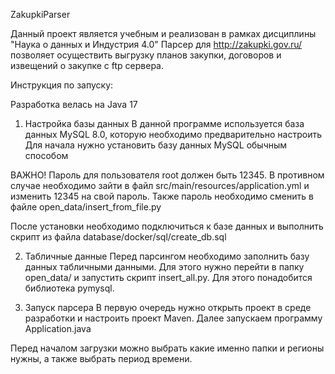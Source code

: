 ZakupkiParser

Данный проект является учебным и реализован в рамках дисциплины "Наука о данных и Индустрия 4.0"
Парсер для http://zakupki.gov.ru/ позволяет осуществить выгрузку планов закупки, договоров и извещений о закупке с ftp сервера.

Инструкция по запуску:

Разработка велась на Java 17

1. Настройка базы данных
В данной программе используется база данных MySQL 8.0, которую необходимо предварительно настроить
Для начала нужно установить базу данных MySQL обычным способом

ВАЖНО! Пароль для пользователя root должен быть 12345.
В противном случае необходимо зайти в файл src/main/resources/application.yml и изменить 12345 на свой пароль.
Также пароль необходимо сменить в файле open_data/insert_from_file.py

После установки необходимо подключиться к базе данных и выполнить скрипт из файла database/docker/sql/create_db.sql

2. Табличные данные
Перед парсингом необходимо заполнить базу данных табличными данными. Для этого нужно перейти в папку open_data/ 
и запустить скрипт insert_all.py. Для этого понадобится библиотека pymysql.

3. Запуск парсера
В первую очередь нужно открыть проект в среде разработки и настроить проект Maven.
Далее запускаем программу Application.java

Перед началом загрузки можно выбрать какие именно папки и регионы нужны, а также выбрать период времени.

